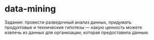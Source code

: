 # data-mining
Задание: провести разведочный анализ данных, придумать продуктовые и технические гипотезы — какую ценность можете извлечь из данных для организации, которая предоставила данные.
